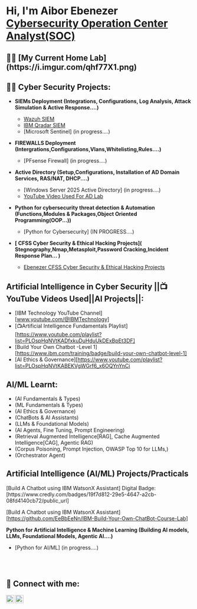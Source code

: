 <h1>Hi, I'm Aibor Ebenezer <br/> <a href="https://www.linkedin.com/in/ebenezer-aibor-454257225">Cybersecurity Operation Center Analyst(SOC)</a>

<h2>👨‍💻 [My Current Home Lab] (https://i.imgur.com/qhf77X1.png)</h2>

<h2>👨‍💻 Cyber Security Projects:</h2>

- <b>SIEMs Deployment (Integrations, Configurations, Log Analysis, Attack Simulation & Active Response....)</b>
  - [Wazuh SIEM ](https://github.com/EeBbEeNn/Wazuh-SIEM-LAB)
  - [IBM Qradar SIEM](https://github.com/EeBbEeNn/IBM-Qradar-CE-/tree/main)
  - [Microsoft Sentinel] (in progress....)
 
- <b>FIREWALLS Deployment (Intergrations,Configurations,Vlans,Whitelisting,Rules....)</b>
  - [PFsense Firewall] (in progress....)
 
- <b>Active Directory (Setup,Configurations, Installation of AD Domain Services, RAS/NAT, DHCP....)</b>
  - [Windows Server 2025 Active Directory] (in progress....)
  - [YouTube Video Used For AD Lab](https://youtu.be/MHsI8hJmggI?si=AfHeTYIlmSp6Q0VO)
 
- <b>Python for cybersecurity threat detection & Automation (Functions,Modules & Packages,Object Oriented Programming(OOP...))</b>
  - [Python for Cybersecurity] (IN PROGRESS....)

- <b>[ CFSS Cyber Security & Ethical Hacking Projects]( Stegnography,Nmap,Metasploit,Password Cracking,Incident Response Plan... )</b>
   - [Ebenezer CFSS Cyber Security & Ethical Hacking Projects](https://docs.google.com/document/d/1xZXMpvTM2Njc-i0n90gyS0P0-eO0On5w9BvkFAiA5xI/edit?usp=drive_link) 

<h2> Artificial Intelligence in Cyber Security ||📺YouTube Videos Used||AI Projects||:</h2>

- [IBM Technology YouTube Channel] [www.youtube.com/@IBMTechnology]
- [📺Artificial Intelligence Fundamentals Playlist] [https://www.youtube.com/playlist?list=PLOspHqNVtKADfxkuDuHduUkDExBpEt3DF]
- [Build Your Own Chatbot -Level 1][https://www.ibm.com/training/badge/build-your-own-chatbot-level-1]
- [AI Ethics & Governance][https://www.youtube.com/playlist?list=PLOspHqNVtKABEKVgWGrf6_x6OQYnYnCi


<h2>AI/ML Learnt:</h2>

  - (AI Fundamentals & Types)
  - (ML Fundamentals & Types)
  - (AI Ethics & Governance)
  - (ChatBots & AI Assistants)
  - (LLMs & Foundational Models)
  - (AI Agents, Fine Tuning, Prompt Engineering)
  - (Retrieval Augmented Intelligence[RAG], Cache Augmented Intelligence[CAG], Agentic RAG)
  - (Corpus Poisoning, Prompt Injection, OWASP Top 10 for LLMs,)
  - (Orchestrator Agent)

<h2> Artificial Intelligence (AI/ML) Projects/Practicals </h2>
[Build A Chatbot using IBM WatsonX Assistant] Digital Badge:[https://www.credly.com/badges/19f7d812-29e5-4647-a2cb-08fd4140cb72/public_url]



[Build A Chatbot using IBM WatsonX Assistant] [https://github.com/EeBbEeNn/IBM-Build-Your-Own-ChatBot-Course-Lab]


<b>Python for Artificial Intelligence & Machine Learning (Building AI models, LLMs, Foundational Models, Agentic AI....)</b>
  - [Python for AI/ML] (in progress....)
    
<br></br>

<h2> 🤳 Connect with me:</h2>


[<img align="left" alt="Ebenezer_A_U | Twitter" width="22px" src="https://cdn.jsdelivr.net/npm/simple-icons@v3/icons/twitter.svg" />][twitter]
[<img align="left" alt="Ebenezer-Aibor| LinkedIn" width="22px" src="https://cdn.jsdelivr.net/npm/simple-icons@v3/icons/linkedin.svg" />][linkedin]


[twitter]: https://x.com/Ebenezer_A_U
[linkedin]:https://www.linkedin.com/in/ebenezer-aibor-454257225/


